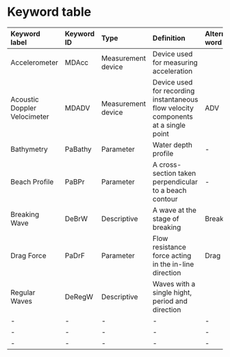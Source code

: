 # Keyword table


| Keyword label | Keyword ID | Type | Definition  | Alternative word |
|:--------------|:-----------|:-----|:------------|:-----------------|
| Accelerometer | MDAcc | Measurement device | Device used for measuring acceleration | |
|  Acoustic Doppler Velocimeter | MDADV | Measurement device | Device used for recording instantaneous flow velocity components at a single point | ADV |
| Bathymetry | PaBathy | Parameter | Water depth profile |-|
| Beach Profile | PaBPr | Parameter | A cross-section taken perpendicular to a beach contour |-|
| Breaking Wave | DeBrW | Descriptive | A wave at the stage of breaking | Breaker |
|Drag Force|PaDrF| Parameter | Flow resistance force acting in the in-line direction | Drag |
|Regular Waves| DeRegW | Descriptive | Waves with a single hight, period and direction ||
|-|-|-|-|-|
|-|-|-|-|-|
|-|-|-|-|-|

